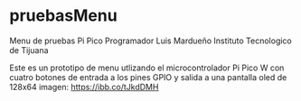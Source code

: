 # pruebasMenu
Menu de pruebas Pi Pico
Programador Luis Mardueño 
Instituto Tecnologico de Tijuana

Este es un prototipo de menu utlizando el microcontrolador Pi Pico W
con cuatro botones de entrada a los pines GPIO y salida a una pantalla
oled de 128x64
imagen:
https://ibb.co/tJkdDMH
